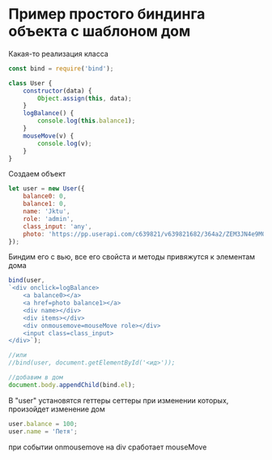 # Пример простого биндинга объекта с шаблоном дом

Какая-то реализация класса

```js
const bind = require('bind');

class User {
    constructor(data) {
        Object.assign(this, data);
    }
    logBalance() {
        console.log(this.balance1);
    }
    mouseMove(v) {
        console.log(v);
    }
}
```

Создаем объект
```js
let user = new User({
    balance0: 0,
    balance1: 0,
    name: 'Jktu',
    role: 'admin',
    class_input: 'any',
    photo: 'https://pp.userapi.com/c639821/v639821682/364a2/ZEM3JN4e9M0.jpg'
});
```

Биндим его с вью, все его свойста и методы привяжутся к элементам дома
```js
bind(user,
`<div onclick=logBalance>
    <a balance0></a>
    <a href=photo balance1></a>
    <div name></div>
    <div items></div>
    <div onmousemove=mouseMove role></div>
    <input class=class_input>
</div>`);

//или
//bind(user, document.getElementById('<ид>'));

//добавим в дом
document.body.appendChild(bind.el);
```
В "user" установятся геттеры сеттеры при изменении которых, произойдет изменение дом

```js
user.balance = 100;
user.name = 'Петя';
```
при событии onmousemove на div сработает mouseMove
